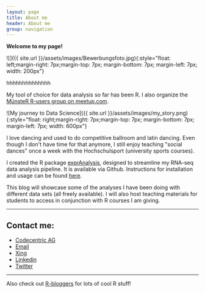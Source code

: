 ```yaml
---
layout: page
title: About me
header: About me
group: navigation
---
```


**Welcome to my page!**

![]({{ site.url }}/assets/images/Bewerbungsfoto.jpg){:style="float: left;margin-right: 7px;margin-top: 7px; margin-bottom: 7px; margin-left: 7px; width: 200px"}

hhhhhhhhhhhhhh

My tool of choice for data analysis so far has been R. I also organize the [MünsteR R-users group on meetup.com](https://shiring.github.io/r_users_group/2017/05/20/muenster_r_user_group). 

![My journey to Data Science]({{ site.url }}/assets/images/my_story.png){:style="float: right;margin-right: 7px;margin-top: 7px; margin-bottom: 7px; margin-left: 7px; width: 600px"}

I love dancing and used to do competitive ballroom and latin dancing. Even though I don't have time for that anymore, I still enjoy teaching "social dances" once a week with the Hochschulsport (university sports courses).

I created the R package [exprAnalysis](https://github.com/ShirinG/exprAnalysis), designed to streamline my RNA-seq data analysis pipeline. It is available via Github. Instructions for installation and usage can be found [here](https://shiring.github.io/rna-seq/microarray/2016/09/28/exprAnalysis).

This blog will showcase some of the analyses I have been doing with different data sets (all freely available). I will also host teaching materials for students to access in conjunction with R courses I am giving.

---

## Contact me:
- [Codecentric AG](https://www.codecentric.de/team/shirin-glander/)
- [Email](mailto:shirin.glander@gmail.com)
- [Xing](http://www.xing.com/profile/Shirin_Glander)
- [Linkedin](http://de.linkedin.com/in/shirin-glander-01120881)
- [Twitter](http://twitter.com/ShirinGlander)

-----

Also check out [R-bloggers](http://www.R-bloggers.com) for lots of cool R stuff!



